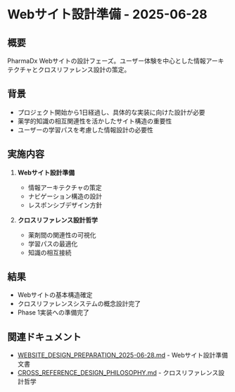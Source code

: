 # Webサイト設計準備 - 2025-06-28

## 概要
PharmaDx Webサイトの設計フェーズ。ユーザー体験を中心とした情報アーキテクチャとクロスリファレンス設計の策定。

## 背景
- プロジェクト開始から1日経過し、具体的な実装に向けた設計が必要
- 薬学的知識の相互関連性を活かしたサイト構造の重要性
- ユーザーの学習パスを考慮した情報設計の必要性

## 実施内容
1. **Webサイト設計準備**
   - 情報アーキテクチャの策定
   - ナビゲーション構造の設計
   - レスポンシブデザイン方針

2. **クロスリファレンス設計哲学**
   - 薬剤間の関連性の可視化
   - 学習パスの最適化
   - 知識の相互接続

## 結果
- Webサイトの基本構造確定
- クロスリファレンスシステムの概念設計完了
- Phase 1実装への準備完了

## 関連ドキュメント
- [WEBSITE_DESIGN_PREPARATION_2025-06-28.md](WEBSITE_DESIGN_PREPARATION_2025-06-28.md) - Webサイト設計準備文書
- [CROSS_REFERENCE_DESIGN_PHILOSOPHY.md](CROSS_REFERENCE_DESIGN_PHILOSOPHY.md) - クロスリファレンス設計哲学